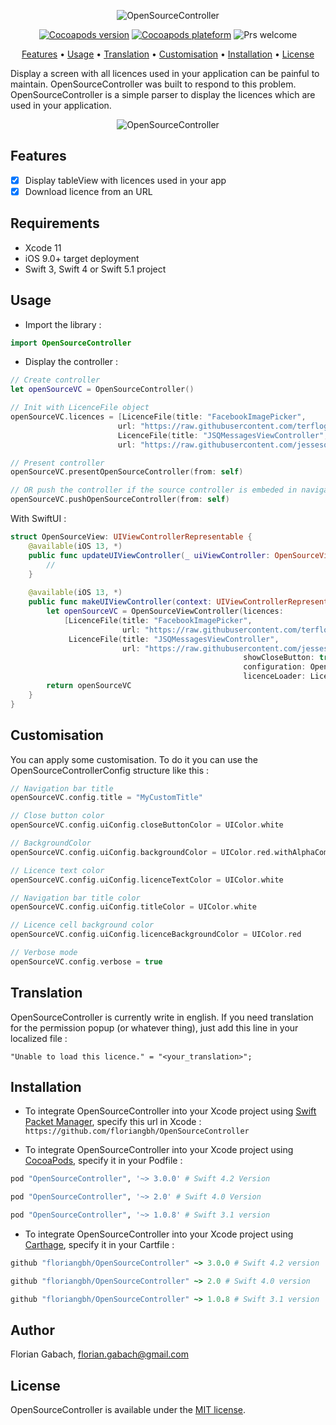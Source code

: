 <p align="center">
    <img src="https://github.com/terflogag/OpenSourceController/blob/master/Ressources/welcome_img.png" alt="OpenSourceController" />
</p>

<p align="center">
    <a href="https://cocoapods.org/pods/OpenSourceController" target="_blank"><img src="https://img.shields.io/cocoapods/v/OpenSourceController.svg?style=flat" alt="Cocoapods version" /></a>
    <a href="http://cocoapods.org/pods/OpenSourceController" target="_blank"><img src="https://img.shields.io/cocoapods/p/OpenSourceController.svg?style=flat" alt="Cocoapods plateform" /></a>
    <img src="https://img.shields.io/badge/PRs-welcome-brightgreen.svg" alt="Prs welcome" />
</p>

<p align="center">
<a href="#features">Features</a>
• <a href="#usage">Usage</a>
• <a href="#translation">Translation</a>
• <a href="#customisation">Customisation</a>
• <a href="#installation">Installation</a>
• <a href="#license">License</a>
</p>

Display a screen with all licences used in your application can be painful to maintain. OpenSourceController was built to respond to this problem. OpenSourceController is a simple parser to display the licences which are used in your application.

<p align="center">
    <img src="https://github.com/terflogag/OpenSourceController/blob/master/Ressources/demo.gif" alt="OpenSourceController" />
</p>

## Features 

- [x] Display tableView with licences used in your app 
- [x] Download licence from an URL

## Requirements

* Xcode 11
* iOS 9.0+ target deployment
* Swift 3, Swift 4 or Swift 5.1 project

## Usage

- Import the library : 

```swift
import OpenSourceController
```

- Display the controller : 

```swift
// Create controller 
let openSourceVC = OpenSourceController()

// Init with LicenceFile object 
openSourceVC.licences = [LicenceFile(title: "FacebookImagePicker", 
                        url: "https://raw.githubusercontent.com/terflogag/FacebookImagePicker/master/LICENSE"),
                        LicenceFile(title: "JSQMessagesViewController", 
                        url: "https://raw.githubusercontent.com/jessesquires/JSQMessagesViewController/develop/LICENSE")]

// Present controller 
openSourceVC.presentOpenSourceController(from: self)

// OR push the controller if the source controller is embeded in navigation controller
openSourceVC.pushOpenSourceController(from: self)
```

With SwiftUI : 

```swift
struct OpenSourceView: UIViewControllerRepresentable {
    @available(iOS 13, *)
    public func updateUIViewController(_ uiViewController: OpenSourceViewController, context: UIViewControllerRepresentableContext<OpenSourceView>) {
        //
    }
    
    @available(iOS 13, *)
    public func makeUIViewController(context: UIViewControllerRepresentableContext<OpenSourceView>) -> OpenSourceViewController {
        let openSourceVC = OpenSourceViewController(licences:
            [LicenceFile(title: "FacebookImagePicker",
                         url: "https://raw.githubusercontent.com/terflogag/FacebookImagePicker/master/LICENSE"),
             LicenceFile(title: "JSQMessagesViewController",
                         url: "https://raw.githubusercontent.com/jessesquires/JSQMessagesViewController/develop/LICENSE")],
                                                    showCloseButton: true,
                                                    configuration: OpenSourceControllerConfig(),
                                                    licenceLoader: LicenceLoader())
        return openSourceVC
    }
}
```

## Customisation

You can apply some customisation. To do it you can use the OpenSourceControllerConfig structure like this :

```swift
// Navigation bar title 
openSourceVC.config.title = "MyCustomTitle"

// Close button color 
openSourceVC.config.uiConfig.closeButtonColor = UIColor.white

// BackgroundColor 
openSourceVC.config.uiConfig.backgroundColor = UIColor.red.withAlphaComponent(0.6)

// Licence text color  
openSourceVC.config.uiConfig.licenceTextColor = UIColor.white

// Navigation bar title color
openSourceVC.config.uiConfig.titleColor = UIColor.white

// Licence cell background color 
openSourceVC.config.uiConfig.licenceBackgroundColor = UIColor.red

// Verbose mode 
openSourceVC.config.verbose = true
```

## Translation 

OpenSourceController is currently write in english. If you need translation for the permission popup (or whatever thing), just add this line in your localized file  :

```
"Unable to load this licence." = "<your_translation>";
```

## Installation

- To integrate OpenSourceController into your Xcode project using [Swift Packet Manager](https://github.com/apple/swift-package-manager), specify this url in Xcode : `https://github.com/floriangbh/OpenSourceController`

- To integrate OpenSourceController into your Xcode project using [CocoaPods](http://cocoapods.org), specify it in your Podfile :

```ruby
pod "OpenSourceController", '~> 3.0.0' # Swift 4.2 Version

pod "OpenSourceController", '~> 2.0' # Swift 4.0 Version 

pod "OpenSourceController", '~> 1.0.8' # Swift 3.1 version
```

- To integrate OpenSourceController into your Xcode project using [Carthage](https://github.com/Carthage/Carthage), specify it in your Cartfile :

```ruby
github "floriangbh/OpenSourceController" ~> 3.0.0 # Swift 4.2 version

github "floriangbh/OpenSourceController" ~> 2.0 # Swift 4.0 version

github "floriangbh/OpenSourceController" ~> 1.0.8 # Swift 3.1 version
```

## Author

Florian Gabach, florian.gabach@gmail.com

## License

OpenSourceController is available under the [MIT license](LICENSE).
